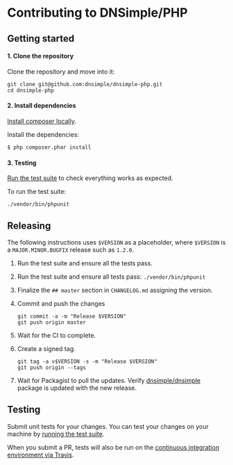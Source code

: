 # Contributing to DNSimple/PHP

## Getting started

#### 1. Clone the repository

Clone the repository and move into it:

```shell
git clone git@github.com:dnsimple/dnsimple-php.git
cd dnsimple-php
```

#### 2. Install dependencies

[Install composer locally](https://getcomposer.org/doc/00-intro.md#locally).

Install the dependencies:

```shell
$ php composer.phar install
```

#### 3. Testing
[Run the test suite](#testing) to check everything works as expected.

To run the test suite:

```shell
./vendor/bin/phpunit
```

## Releasing

The following instructions uses `$VERSION` as a placeholder, where `$VERSION` is a `MAJOR.MINOR.BUGFIX` release such as `1.2.0`.

1. Run the test suite and ensure all the tests pass.
2. Run the test suite and ensure all tests pass: `./vendor/bin/phpunit`
3. Finalize the `## master` section in `CHANGELOG.md` assigning the version.
4. Commit and push the changes

    ```shell
    git commit -a -m "Release $VERSION"
    git push origin master
    ```

5. Wait for the CI to complete.
6. Create a signed tag.

    ```shell
    git tag -a v$VERSION -s -m "Release $VERSION"
    git push origin --tags
    ```

7. Wait for Packagist to pull the updates. Verify [dnsimple/dnsimple](https://packagist.org/packages/dnsimple/dnsimple) package is updated with the new release.

## Testing

Submit unit tests for your changes. You can test your changes on your machine by [running the test suite](#testing).

When you submit a PR, tests will also be run on the [continuous integration environment via Travis](https://travis-ci.com/dnsimple/dnsimple-php).
